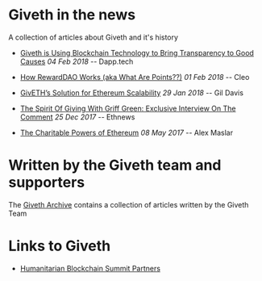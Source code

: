 # Giveth in the news

A collection of articles about Giveth and it's history

- [Giveth is Using Blockchain Technology to Bring Transparency to Good Causes](https://dapp.tech/giveth-using-blockchain-technology-bring-transparency-good-causes/) _04 Feb 2018_ -- Dapp.tech
- [How RewardDAO Works (aka What Are Points??)](https://medium.com/giveth/how-rewarddao-works-aka-what-are-points-7388f70269a) _01 Feb 2018_ -- Cleo
- [GivETH’s Solution for Ethereum Scalability](https://btcmanager.com/giveths-solution-ethereum-scalability/) _29 Jan 2018_ -- Gil Davis

- [The Spirit Of Giving With Griff Green: Exclusive Interview On The Comment](https://www.ethnews.com/the-spirit-of-giving-with-griff-green-exclusive-interview-on-the-comment) _25 Dec 2017_ -- Ethnews
- [The Charitable Powers of Ethereum](https://dappdaily.com/the-charitable-powers-of-ethereum-13d50e4561b1) _08 May 2017_ -- Alex Maslar


# Written by the Giveth team and supporters

The [Giveth Archive](https://medium.com/giveth/archive) contains a collection of articles written by the Giveth Team
<!-- 
- [Tackling Ethereum scalability issues](https://medium.com/giveth/tackling-ethereum-scalability-issues-29bd700b5060) _23 Jan 2018_ -- Vojtěch, Yalor, Griff, Kris
- [Liquid Democracy…What That?!?](https://medium.com/giveth/liquid-democracy-what-that-bd3c63e8df52) _12 Jan 2018_ -- Yalor
- [What is the Future of Giving?](https://medium.com/giveth/what-is-the-future-of-giving-d50446b0a0e4) _26 Oct 2017_ -- Kris
 -->


# Links to Giveth
- [Humanitarian Blockchain Summit Partners](https://www.fordham.edu/info/27449/humanitarian_blockchain_summit_partners)
